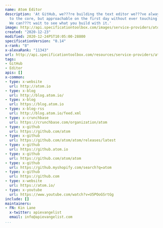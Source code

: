 ```yaml
---
name: Atom Editor
description: 'At GitHub, we???re building the text editor we???ve always wanted: hackable
  to the core, but approachable on the first day without ever touching a config file.
  We can???t wait to see what you build with it.'
image: http://api.specificationtoolbox.com/images/service-providers/atom-editor.jpg
created: "2020-12-23"
modified: 2020-12-24PST10:05:00-28800
specificationVersion: "0.14"
x-rank: "8"
x-alexaRank: "11343"
url: http://api.specificationtoolbox.com/resources/service-providers/atom-editor/
tags:
- GitHub
- Editor
apis: []
x-common:
- type: x-website
  url: http://atom.io
- type: x-blog
  url: http://blog.atom.io/
- type: x-blog
  url: https://blog.atom.io
- type: x-blog-rss
  url: http://blog.atom.io/feed.xml
- type: x-crunchbase
  url: https://crunchbase.com/organization/atom
- type: x-github
  url: https://github.com/atom
- type: x-github
  url: https://github.com/atom/atom/releases/latest
- type: x-github
  url: https://github.atom.io
- type: x-github
  url: https://github.com/atom/atom
- type: x-github
  url: https://github.myshopify.com/search?q=atom
- type: x-github
  url: https://github.com
- type: x-website
  url: https://atom.io/
- type: x-youtube
  url: https://www.youtube.com/watch?v=U5POoGSrtGg
include: []
maintainers:
- FN: Kin Lane
  x-twitter: apievangelist
  email: info@apievangelist.com
...
```

